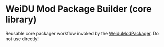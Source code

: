 # WeiDU Mod Package Builder (core library)

Reusable core packager workflow invoked by the [WeiduModPackager](https://github.com/InfinityTools/WeiduModPackager). Do not use directly!
